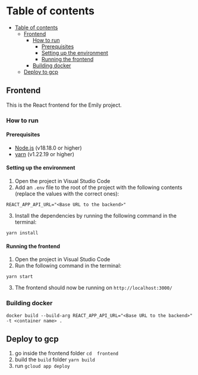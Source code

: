# Table of contents

- [Table of contents](#table-of-contents)
  - [Frontend](#frontend)
    - [How to run](#how-to-run)
      - [Prerequisites](#prerequisites)
      - [Setting up the environment](#setting-up-the-environment)
      - [Running the frontend](#running-the-frontend)
    - [Building docker](#building-docker)
  - [Deploy to gcp](#deploy-to-gcp)

## Frontend

This is the React frontend for the Emily project.

### How to run

#### Prerequisites

- [Node.js](https://nodejs.org/en/) (v18.18.0 or higher)
- [yarn](https://yarnpkg.com/) (v1.22.19 or higher)

#### Setting up the environment

1. Open the project in Visual Studio Code
2. Add an `.env` file to the root of the project with the following contents (replace the values with the correct ones):

```
REACT_APP_API_URL="<Base URL to the backend>"
```

3. Install the dependencies by running the following command in the terminal:

```
yarn install
```

#### Running the frontend

1. Open the project in Visual Studio Code
2. Run the following command in the terminal:

```
yarn start
```

3. The frontend should now be running on `http://localhost:3000/`

### Building docker

```
docker build --build-arg REACT_APP_API_URL="<Base URL to the backend>" -t <container name> .
```

## Deploy to gcp

1. go inside the frontend folder `cd  frontend`
2. build the `build` folder `yarn build`
3. run `gcloud app deploy`
